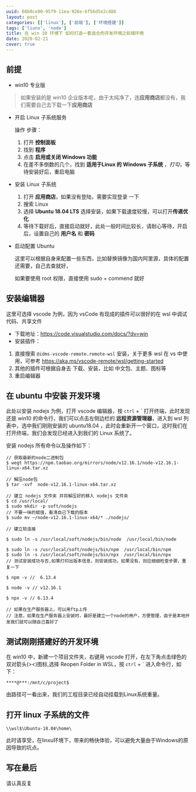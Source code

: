 ```yaml
---
uuid: 66b0ce80-95f9-11ea-926e-6f56d5e2c488
layout: post
categories: [['linux'], ['前端'], ['环境搭建']]
tags: ['liunx', 'node']
title: 在 win 10 环境下 如何打造一套适合的开发环境之前端环境
date: 2020-02-21
cover: true
---
```

## 前提
- win10 专业版 

> 如果安装的是 win10 企业版本呢，由于太纯净了，连**应用商店**都没有，我们需要自己去下载一下**应用商店**

- 开启 Linux 子系统服务

  操作 步骤：
    1. 打开 **控制面板**
    2. 找到 **程序**
    3. 点击 **启用或关闭 Windows 功能**
    4. 在差不多倒数的几个，找到 **适用于Linux 的 Windows 子系统** ，*打勾*，等待安装好后，重启电脑

- 安装 Linux 子系统

  1. 打开 **应用商店**，如果没有登陆，需要实现登录 一下
  2. 搜索 Linux 
  3. 选择 **Ubuntu 18.04 LTS** 选择安装，如果下载速度较慢，可以打开**传递优化**
  4. 等待下载好后，直接启动就好，此处一般时间比较长，请耐心等待，开启后，设置自己的 **用户名** 和 **密码**

- 启动配置 Ubuntu

  这里可以根据自身来配置一些东西，比如替换镜像为国内阿里源，具体的配置还需要，自己去查就好，
  
  如果要使用 root 权限，直接使用 sudo + commend 就好
  
## 安装编辑器

这里可选择 vscode 为例，因为 vsCode 有现成的插件可以很好的在 wsl 中调试代码、共享文件

<!-- more -->

- 下载地址：https://code.visualstudio.com/docs/?dv=win
- 安装插件：
1. 直接搜索 `@idms-vscode-remote.remote-wsl` 安装，关于更多 wsl 在 vs 中使用，可参考 https://aka.ms/vscode-remote/wsl/getting-started
2. 其他的插件可根据自身去 下载、安装，比如 中文包、主题、图标等
3. 重启编辑器


## 在 ubuntu 中安装 开发环境
此处以安装 nodejs 为例，打开 vscode 编辑器，按 `ctrl` + ` 打开终端，此时发现还是 win10 的命令行，我们可以点击左侧边栏的 **远程资源管理器**，进入到 wsl 列表中，选中我们刚刚安装的 ubuntu18.04 ，此时会重新开一个窗口，这时我们在 打开终端，我们会发现已经进入到我们的 Linux 系统了。

安装 nodejs 所有命令以及操作如下：

```shell
// 获取最新的node二进制包
$ wegt https://npm.taobao.org/mirrors/node/v12.16.1/node-v12.16.1-linux-x64.tar.xz

// 解压node包
$ tar -xvf  node-v12.16.1-linux-x64.tar.xz

// 建立 nodejs 文件夹 并将解压好的移入 nodejs 文件夹
$ cd /usr/local/
$ sudo mkdir -p soft/nodejs
// 不要一味的赋值，看清自己下载的版本
$ sudo mv ~/node-v12.16.1-linux-x64/* ./nodejs/

// 建立软连接

$ sudo ln -s /usr/local/soft/nodejs/bin/node  /usr/local/bin/node

$ sudo ln -s /usr/local/soft/nodejs/bin/npm  /usr/local/bin/npm 
$ sudo ln -s /usr/local/soft/nodejs/bin/npx  /usr/local/bin/npx
// 测试安装成功与否,如果打印出版本信息，则安装成功，如果没有，则应细细检查步骤，重复一下

$ npm -v //  6.13.4

$ node -v // v12.16.1

$ npx -v // 6.13.4

// 如果在生产服务器上，可以用ftp上传
// 注意，如果在生产服务器上安装时，最好是建立一个node的用户，方便管理，由于是本地开发我们就可以随自己喜好了

```

## 测试刚刚搭建好的开发环境

在 win10 中，新建一个项目文件夹，右键用 vscode 打开，在左下角点击绿色的双对箭头(><)图标,选择 Reopen Folder in WSL，按 `ctrl` + ` 进入命令行，如下：

```she
****@***:/mnt/c/project$ 
```

由路径可一看出来，我们的工程目录已经自动挂载到Linux系统重量。

## 打开 linux 子系统的文件
`\\wsl$\Ubuntu-18.04\home\`

此时请享受，在linxu环境下，带来的畅快体验，可以避免大量由于Windows的原因导致的坑点。

## 写在最后

请认真反复